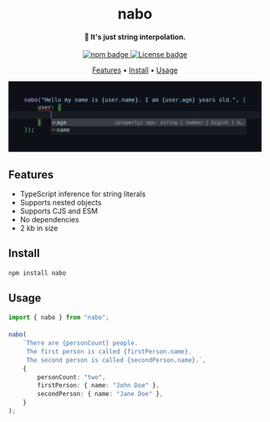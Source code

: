 <h1 align="center">nabo</h1>

<h4 align="center">🧵 It's just string interpolation.</h1>

<p align="center">
    <a href="https://www.npmjs.com/package/nabo">
        <img src="https://img.shields.io/npm/v/nabo?style=for-the-badge" alt="npm badge">
    </a>
    <a href="https://github.com/EmilioBarradas/nabo/blob/main/LICENSE">
        <img src="https://img.shields.io/github/license/EmilioBarradas/nabo?style=for-the-badge" alt="License badge">
    </a>
</p>

<p align="center">
  <a href="#features">Features</a> •
  <a href="#install">Install</a> •
  <a href="#usage">Usage</a>
</p>

<img src="https://raw.githubusercontent.com/EmilioBarradas/nabo/main/images/banner.png" alt="Showcases package's TypeScript inference on string literals">

## Features

-   TypeScript inference for string literals
-   Supports nested objects
-   Supports CJS and ESM
-   No dependencies
-   2 kb in size

## Install

```sh
npm install nabo
```

## Usage

```ts
import { nabo } from "nabo";

nabo(
    `There are {personCount} people.
     The first person is called {firstPerson.name}.
     The second person is called {secondPerson.name}.`,
    {
        personCount: "two",
        firstPerson: { name: "John Doe" },
        secondPerson: { name: "Jane Doe" },
    }
);
```
